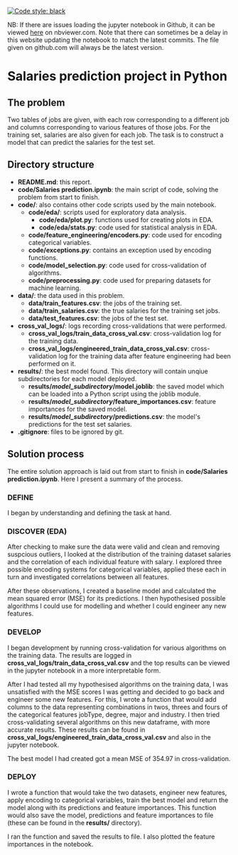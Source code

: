 [![Code style: black](https://img.shields.io/badge/code%20style-black-000000.svg)](https://github.com/psf/black)NB: If there are issues loading the jupyter notebook in Github, it can beviewed [here](https://nbviewer.jupyter.org/github/PaawanSharma/Salaries-Project/blob/main/code/Salaries%20prediction.ipynb)on nbviewer.com. Note that there can sometimes be a delay in this websiteupdating the notebook to match the latest commits. The file given on github.comwill always be the latest version.# Salaries prediction project in Python## The problemTwo tables of jobs are given, with each row corresponding to a different joband columns corresponding to various features of those jobs. For the trainingset, salaries are also given for each job. The task is to construct a modelthat can predict the salaries for the test set.## Directory structure* **README.md**: this report.* **code/Salaries prediction.ipynb**: the main script of code, solving theproblem from start to finish.* **code/**: also contains other code scripts used by the main notebook.    * **code/eda/**: scripts used for exploratory data analysis.         * **code/eda/plot.py**: functions used for creating plots in EDA.         * **code/eda/stats.py**: code used for statistical analysis in EDA.    * **code/feature_engineering/encoders.py**: code used for encoding    categorical variables.    * **code/exceptions.py**: contains an exception used by encoding functions.    * **code/model_selection.py**: code used for cross-validation of    algorithms.    * **code/preprocessing.py**: code used for preparing datasets for machine    learning.* **data/**: the data used in this problem.    * **data/train_features.csv**: the jobs of the training set.    * **data/train_salaries.csv**: the true salaries for the training set jobs.    * **data/test_features.csv**: the jobs of the test set.* **cross_val_logs/**: logs recording cross-validations that were performed.    * **cross_val_logs/train_data_cross_val.csv**: cross-validation log for the    training data.    * **cross_val_logs/engineered_train_data_cross_val.csv**: cross-validation    log for the training data after feature engineering had been performed on    it.* **results/**: the best model found. This directory will contain unqiuesubdirectories for each model deployed.    * **results/_model\_subdirectory_/model.joblib**: the saved model which can    be loaded into a Python script using the joblib module.    * **results/_model\_subdirectory_/feature_importances.csv**: feature    importances for the saved model.    * **results/_model\_subdirectory_/predictions.csv**: the model's    predictions for the test set salaries.* **.gitignore**: files to be ignored by git.## Solution processThe entire solution approach is laid out from start to finish in**code/Salaries prediction.ipynb**. Here I present a summary of the process.### DEFINEI began by understanding and defining the task at hand.### DISCOVER (EDA)After checking to make sure the data were valid and clean and removingsuspcious outliers, I looked at the distribution of the training datasetsalaries and the correlation of each individual feature with salary. I exploredthree possible encoding systems for categorical variables, applied these eachin turn and investigated correlations between all features.After these observations, I created a baseline model and calculated the meansquared error (MSE) for its predictions. I then hypothesised possiblealgorithms I could use for modelling and whether I could engineer any newfeatures.### DEVELOPI began development by running cross-validation for various algorithms on thetraining data. The results are logged in**cross_val_logs/train_data_cross_val.csv** and the top results can be viewedin the jupyter notebook in a more interpretable form.After I had tested all my hypothesised algorithms on the training data, I wasunsatisfied with the MSE scores I was getting and decided to go back andengineer some new features. For this, I wrote a function that would add columnsto the data representing combinations in twos, threes and fours of thecategorical features jobType, degree, major and industry. I then triedcross-validating several algorithms on this new dataframe, with more accurateresults. These results can be found in**cross_val_logs/engineered_train_data_cross_val.csv** and also in the jupyternotebook.The best model I had created got a mean MSE of 354.97 in cross-validation.### DEPLOYI wrote a function that would take the two datasets, engineer new features,apply encoding to categorical variables, train the best model and return themodel along with its predictions and feature importances. This function wouldalso save the model, predictions and feature importances to file (these can befound in the **results/** directory).I ran the function and saved the results to file. I also plotted the featureimportances in the notebook.